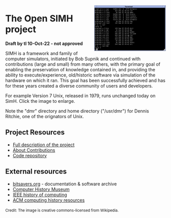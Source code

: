 <a href="Version_7_Unix_SIMH_PDP11_Emulation_DMR.png" target="_blank"><img align="right" width="225" height="144" src="Version_7_Unix_SIMH_PDP11_Emulation_DMR_Small.png" title="Version 7 Unix running on a SimH PDP-11 emulation" alt="Terminal window running SimH"></a>

# The Open SIMH project

**Draft by tl 10-Oct-22 - not approved**

SIMH is a framework and family of computer simulators, initiated by Bob Supnik and continued with contributions (large and small) from many others, with the primary goal of enabling the preservation of knowledge contained in, and providing the ability to execute/experience, old/historic software via simulation of the hardware on which it ran. This goal has been successfully achieved and has for these years created a diverse community of users and developers.

For example Version 7 Unix, released in 1979, runs unchanged today on SimH.   Click the image to enlarge.

Note the "dmr" directory and home directory ("/usr/dmr") for Dennis Ritchie, one of the orignators of Unix.



## Project Resources
 *  [Full description of the project](https://github.com/open-simh/.github/tree/main/profile/README.md)
 * [About Contributions](contributions.md)
 * [Code repository](https://github.com/open-simh/simh)

## External resources
 * [bitsavers.org](http://bitsavers.org/) - documentation & software archive
 * [Computer History Museum](https://computerhistory.org/)
 * [IEEE history of computing](https://www.computer.org/csdl/magazine/an)
 * [ACM computing history resources](https://history.acm.org/acm-history/computing-history-resources-and-guides/computing-history-resources-and-guides-2/)


<small>Credit: The image is creative commons-licensed from Wikipedia.</small>
